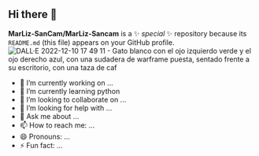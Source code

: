 ## Hi there 👋


**MarLiz-SanCam/MarLiz-Sancam** is a ✨ _special_ ✨ repository because its `README.md` (this file) appears on your GitHub profile.
![DALL·E 2022-12-10 17 49 11 - Gato blanco con el ojo izquierdo verde y el ojo derecho azul, con una sudadera de warframe puesta, sentado frente a su escritorio, con una taza de caf](https://github.com/user-attachments/assets/58b55c0e-566d-46c6-813b-0dae7f706748)

- 🔭 I’m currently working on ...
- 🌱 I’m currently learning python 
- 👯 I’m looking to collaborate on ...
- 🤔 I’m looking for help with ...
- 💬 Ask me about ...
- 📫 How to reach me: ...
- 😄 Pronouns: ...
- ⚡ Fun fact: ...
